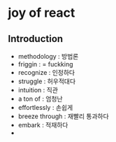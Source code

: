 # joy of react

## Introduction
- methodology : 방법론
- friggin : = fuckking 
- recognize : 인정하다
- struggle : 허우적대다
- intuition : 직관
- a ton of : 엄청난
- effortlessly : 손쉽게
- breeze through : 재빨리 통과하다
- embark : 적재하다
- 
